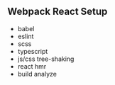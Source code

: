 ## Webpack React Setup
- babel
- eslint
- scss
- typescript
- js/css tree-shaking
- react hmr
- build analyze